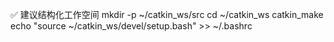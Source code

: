 ✅ 建议结构化工作空间
mkdir -p ~/catkin_ws/src
cd ~/catkin_ws
catkin_make
echo "source ~/catkin_ws/devel/setup.bash" >> ~/.bashrc